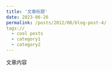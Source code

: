 ```yaml
---
title: '文章标题'
date: 2023-06-26
permalink: /posts/2012/08/blog-post-4/
tags://
  - cool posts
  - category1
  - category2
---
```


文章内容
